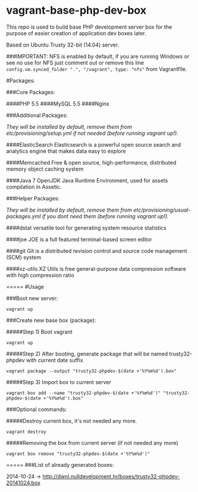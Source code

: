 vagrant-base-php-dev-box
========================

This repo is used to build base PHP development server box for the purpose of easier creation of application dev boxes later.

Based on Ubuntu Trusty 32-bit (14.04) server.

###IMPORTANT: 
NFS is enabled by default, if you are running Windows or see no use for NFS just comment out or remove this line `config.vm.synced_folder ".", "/vagrant", type: "nfs"` from Vagrantfile.


#Packages:

###Core Packages:

####PHP 5.5
####MySQL 5.5
####Nginx

###Additional Packages:

_They will be installed by default, remove them from etc/provisioning/setup.yml if not needed (before running vagrant up!)._

####ElasticSearch
Elasticsearch is a powerful open source search and analytics engine that makes data easy to explore

####Memcached
Free & open source, high-performance, distributed memory object caching system

####Java 7 OpenJDK
Java Runtime Environment, used for assets compilation in Assetic.

###Helper Packages:

_They will be installed by default, remove them from etc/provisioning/usual-packages.yml if you dont need them (before running vagrant up!)._

####dstat
versatile tool for generating system resource statistics 

####joe
JOE is a full featured terminal-based screen editor

####git
Git is a distributed revision control and source code management (SCM) system

####xz-utils
XZ Utils is free general-purpose data compression software with high compression ratio



=====
#Usage

###Boot new server:
```
vagrant up
```

###Create new base box (package):

#####Step 1) Boot vagrant
```
vagrant up
```

#####Step 2) After booting, generate package that will be named trusty32-phpdev with current date suffix
```
vagrant package --output "trusty32-phpdev-$(date +'%Y%m%d').box"
```


#####Step 3) Import box to current server
```
vagrant box add --name "trusty32-phpdev-$(date +'%Y%m%d')" "trusty32-phpdev-$(date +'%Y%m%d').box"
```

###Optional commands:

#####Destroy current box, it's not needed any more.
```
vagrant destroy
```

#####Removing the box from current server (if not needed any more)
```
vagrant box remove "trusty32-phpdev-$(date +'%Y%m%d')"
```


=====
###List of already generated boxes:

2014-10-24 -> http://dwnl.nulldevelopment.hr/boxes/trusty32-phpdev-20141024.box
